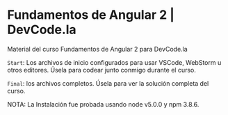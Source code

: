 # Fundamentos de Angular 2 | DevCode.la
Material del curso Fundamentos de Angular 2 para DevCode.la

`Start`: Los archivos de inicio configurados para usar VSCode, WebStorm u otros editores. Úsela para codear junto conmigo durante el curso.

`Final`: los archivos completos. Úsela para ver la solución completa del curso.

NOTA: La Instalación fue probada usando node v5.0.0 y npm 3.8.6.
